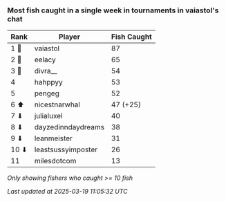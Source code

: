 ### Most fish caught in a single week in tournaments in vaiastol's chat
| Rank | Player | Fish Caught |
|------|--------|-----------|
| 1 🥇  | vaiastol  | 87 |
| 2 🥈  | eelacy  | 65 |
| 3 🥉  | divra__  | 54 |
| 4  | hahppyy  | 53 |
| 5  | pengeg  | 52 |
| 6 ⬆ | nicestnarwhal  | 47 (+25) |
| 7 ⬇ | julialuxel  | 40 |
| 8 ⬇ | dayzedinndaydreams  | 38 |
| 9 ⬇ | leanmeister  | 31 |
| 10 ⬇ | leastsussyimposter  | 26 |
| 11  | milesdotcom  | 13 |

_Only showing fishers who caught >= 10 fish_

_Last updated at 2025-03-19 11:05:32 UTC_